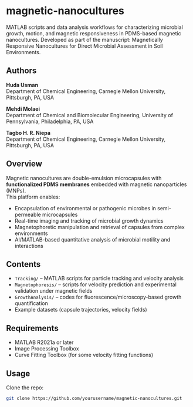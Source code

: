 # magnetic-nanocultures
MATLAB scripts and data analysis workflows for characterizing microbial growth, motion, and magnetic responsiveness in PDMS-based magnetic nanocultures. 
Developed as part of the manuscript: Magnetically Responsive Nanocultures for Direct Microbial Assessment in Soil Environments.

## Authors

**Huda Usman**  
Department of Chemical Engineering, Carnegie Mellon University, Pittsburgh, PA, USA  

**Mehdi Molaei**  
Department of Chemical and Biomolecular Engineering, University of Pennsylvania, Philadelphia, PA, USA  

**Tagbo H. R. Niepa**  
Department of Chemical Engineering, Carnegie Mellon University, Pittsburgh, PA, USA


## Overview
Magnetic nanocultures are double-emulsion microcapsules with **functionalized PDMS membranes** embedded with magnetic nanoparticles (MNPs).  
This platform enables:
- Encapsulation of environmental or pathogenic microbes in semi-permeable microcapsules  
- Real-time imaging and tracking of microbial growth dynamics  
- Magnetophoretic manipulation and retrieval of capsules from complex environments  
- AI/MATLAB-based quantitative analysis of microbial motility and interactions  

## Contents
- `Tracking/` – MATLAB scripts for particle tracking and velocity analysis  
- `Magnetophoresis/` – scripts for velocity prediction and experimental validation under magnetic fields  
- `GrowthAnalysis/` – codes for fluorescence/microscopy-based growth quantification  
- Example datasets (capsule trajectories, velocity fields)  

## Requirements
- MATLAB R2021a or later  
- Image Processing Toolbox  
- Curve Fitting Toolbox (for some velocity fitting functions)  

## Usage
Clone the repo:
```bash
git clone https://github.com/yourusername/magnetic-nanocultures.git
